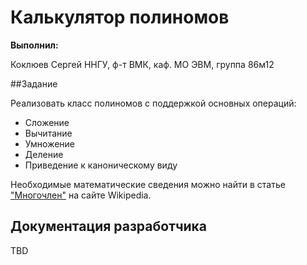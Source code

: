 # Калькулятор полиномов

**Выполнил:**

Коклюев Сергей
ННГУ, ф-т ВМК, каф. МО ЭВМ, группа 86м12

##Задание

Реализовать класс полиномов с поддержкой основных операций:

 * Сложение
 * Вычитание
 * Умножение
 * Деление
 * Приведение к каноническому виду

Необходимые математические сведения можно найти в статье
["Многочлен"](http://ru.wikipedia.org/wiki/%D0%9C%D0%BD%D0%BE%D0%B3%D0%BE%D1%87%D0%BB%D0%B5%D0%BD)
на сайте Wikipedia.

## Документация разработчика

TBD
